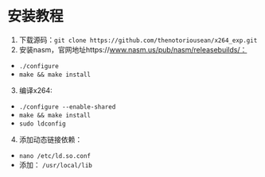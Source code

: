 # 安装教程
1. 下载源码：`git clone https://github.com/thenotoriousean/x264_exp.git`
2. 安装nasm，官网地址https://www.nasm.us/pub/nasm/releasebuilds/：
- `./configure`
- `make && make install`
3. 编译x264:
- `./configure --enable-shared`
- `make && make install `
- `sudo ldconfig`

4. 添加动态链接依赖：
- `nano /etc/ld.so.conf`
- 添加： `/usr/local/lib`

